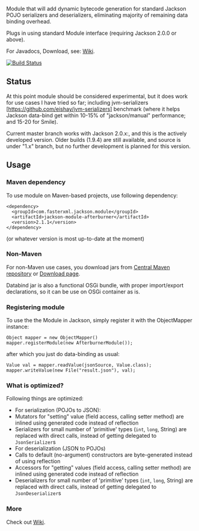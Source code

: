 Module that will add dynamic bytecode generation for standard Jackson POJO serializers and deserializers, eliminating majority of remaining data binding overhead.

Plugs in using standard Module interface (requiring Jackson 2.0.0 or above).

For Javadocs, Download, see: [Wiki](jackson-module-afterburner/wiki).

[![Build Status](https://fasterxml.ci.cloudbees.com/job/jackson-module-afterburner-master/badge/icon)](https://fasterxml.ci.cloudbees.com/job/jackson-module-afterburner-master/)

## Status

At this point module should be considered experimental, but it does work for use cases I have tried so far; including jvm-serializers [https://github.com/eishay/jvm-serializers] benchmark (where it helps Jackson data-bind get within 10-15% of "jackson/manual" performance; and 15-20 for Smile).

Current master branch works with Jackson 2.0.x:, and this is the actively developed version.
Older builds (1.9.4) are still available, and source is under "1.x" branch, but no further development is planned for this version.

## Usage

### Maven dependency

To use module on Maven-based projects, use following dependency:

    <dependency>
      <groupId>com.fasterxml.jackson.module</groupId>
      <artifactId>jackson-module-afterburner</artifactId>
      <version>2.1.1</version>
    </dependency>    

(or whatever version is most up-to-date at the moment)

### Non-Maven

For non-Maven use cases, you download jars from [Central Maven repository](http://repo1.maven.org/maven2/com/fasterxml/jackson/module/jackson-module-afterburner/) or [Download page](jackson-databind/wiki/JacksonDownload).

Databind jar is also a functional OSGi bundle, with proper import/export declarations, so it can be use on OSGi container as is.

### Registering module

To use the the Module in Jackson, simply register it with the ObjectMapper instance:

    Object mapper = new ObjectMapper()
    mapper.registerModule(new AfterburnerModule());

after which you just do data-binding as usual:

    Value val = mapper.readValue(jsonSource, Value.class);
    mapper.writeValue(new File("result.json"), val);

### What is optimized?

Following things are optimized:

* For serialization (POJOs to JSON):
 * Mutators for "setting" value (field access, calling setter method) are inlined using generated code instead of reflection
 * Serializers for small number of 'primitive' types (`int`, `long`, String) are replaced with direct calls, instead of getting delegated to `JsonSerializer`s
* For deserialization (JSON to POJOs)
 * Calls to default (no-argument) constructors are byte-generated instead of using reflection
 * Accessors for "getting" values  (field access, calling setter method) are inlined using generated code instead of reflection
 * Deserializers for small number of 'primitive' types (`int`, `long`, String) are replaced with direct calls, instead of getting delegated to `JsonDeserializer`s

### More

Check out [Wiki](jackson-module-afterburner/wiki).
